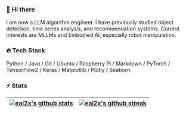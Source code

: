 ### 👋 Hi there 
I am now a LLM algorithm engineer. I have previously studied object detection, time series analysis, and recommendation systems. Current interests are MLLMs and Embodied AI, especially robot manipulation.

### 🔥 Tech Stack

Python / Java / Git / Ubuntu / Raspberry Pi / Markdown / PyTorch / TensorFlow2 / Keras / Matplotlib / Plotly / Seaborn


### ⚡ Stats

| <a href="https://github.com/anuraghazra/github-readme-stats"><picture><source media="(prefers-color-scheme: dark)" srcset="https://github-readme-stats.vercel.app/api?username=eai2x&show_icons=true&hide_border=true&theme=tokyonight" /><source media="(prefers-color-scheme: light)" srcset="https://github-readme-stats.vercel.app/api?username=eai2x&show_icons=true&hide_border=true" /><img align="center" src="https://github-readme-stats.vercel.app/api?username=eai2x&show_icons=true&hide_border=true" alt="eai2x's github stats" /></picture></a> | <a href="https://git.io/streak-stats"><picture><source media="(prefers-color-scheme: dark)" srcset="https://github-readme-streak-stats-eight.vercel.app/?user=eai2x&theme=tokyonight&hide_border=true" /><source media="(prefers-color-scheme: light)" srcset="https://github-readme-streak-stats-eight.vercel.app/?user=eai2x&hide_border=true" /><img align="center" src="https://github-readme-streak-stats-eight.vercel.app/?user=eai2x&hide_border=true" alt="eai2x's github streak" /></picture></a> |
| ------------------------------------------------------------ | ------------------------------------------------------------ |


<!--
**eai2x/eai2x** is a ✨ _special_ ✨ repository because its `README.md` (this file) appears on your GitHub profile.

Here are some ideas to get you started:

- 🔭 I’m currently working on ...
- 🌱 I’m currently learning ...
- 👯 I’m looking to collaborate on ...
- 🤔 I’m looking for help with ...
- 💬 Ask me about ...
- 📫 How to reach me: ...
- 😄 Pronouns: ...
- ⚡ Fun fact: ...
-->

